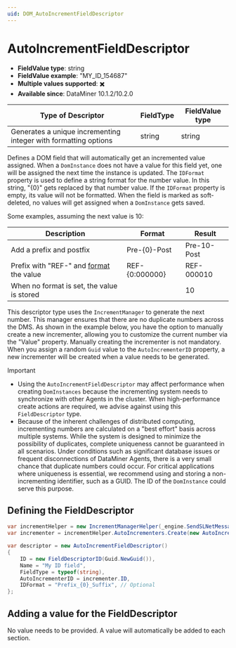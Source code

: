 ```yaml
---
uid: DOM_AutoIncrementFieldDescriptor
---
```


# AutoIncrementFieldDescriptor

- **FieldValue type**: string
- **FieldValue example**: "MY_ID_154687"
- **Multiple values supported**: :heavy_multiplication_x:
- **Available since**: DataMiner 10.1.2/10.2.0

| Type of Descriptor | FieldType | FieldValue type |
|--------------------|-----------|-----------------|
| Generates a unique incrementing integer with formatting options | string | string |

Defines a DOM field that will automatically get an incremented value assigned. When a `DomInstance` does not have a value for this field yet, one will be assigned the next time the instance is updated. The `IDFormat` property is used to define a string format for the number value. In this string, "{0}" gets replaced by that number value. If the `IDFormat` property is empty, its value will not be formatted. When the field is marked as soft-deleted, no values will get assigned when a `DomInstance` gets saved.

Some examples, assuming the next value is 10:

| Description | Format | Result |
|---|---|---|
| Add a prefix and postfix | Pre-{0}-Post | Pre-10-Post |
| Prefix with "REF-" and [format](https://learn.microsoft.com/en-us/dotnet/standard/base-types/custom-numeric-format-strings) the value | REF-{0:000000} | REF-000010 |
| When no format is set, the value is stored | | 10 |

This descriptor type uses the `IncrementManager` to generate the next number. This manager ensures that there are no duplicate numbers across the DMS. As shown in the example below, you have the option to manually create a new incrementer, allowing you to customize the current number via the "Value" property. Manually creating the incrementer is not mandatory. When you assign a random `Guid` value to the `AutoIncrementerID` property, a new incrementer will be created when a value needs to be generated.

> [!IMPORTANT]
>
> - Using the `AutoIncrementFieldDescriptor` may affect performance when creating `DomInstances` because the incrementing system needs to synchronize with other Agents in the cluster. When high-performance create actions are required, we advise against using this `FieldDescriptor` type.
> - Because of the inherent challenges of distributed computing, incrementing numbers are calculated on a "best effort" basis across multiple systems. While the system is designed to minimize the possibility of duplicates, complete uniqueness cannot be guaranteed in all scenarios. Under conditions such as significant database issues or frequent disconnections of DataMiner Agents, there is a very small chance that duplicate numbers could occur. For critical applications where uniqueness is essential, we recommend using and storing a non-incrementing identifier, such as a GUID. The ID of the `DomInstance` could serve this purpose.

## Defining the FieldDescriptor

```csharp
var incrementHelper = new IncrementManagerHelper(_engine.SendSLNetMessages);
var incrementer = incrementHelper.AutoIncrementers.Create(new AutoIncrementer());

var descriptor = new AutoIncrementFieldDescriptor()
{
    ID = new FieldDescriptorID(Guid.NewGuid()),
    Name = "My ID field",
    FieldType = typeof(string),
    AutoIncrementerID = incrementer.ID,
    IDFormat = "Prefix_{0}_Suffix", // Optional
};
```

## Adding a value for the FieldDescriptor

No value needs to be provided. A value will automatically be added to each section.
